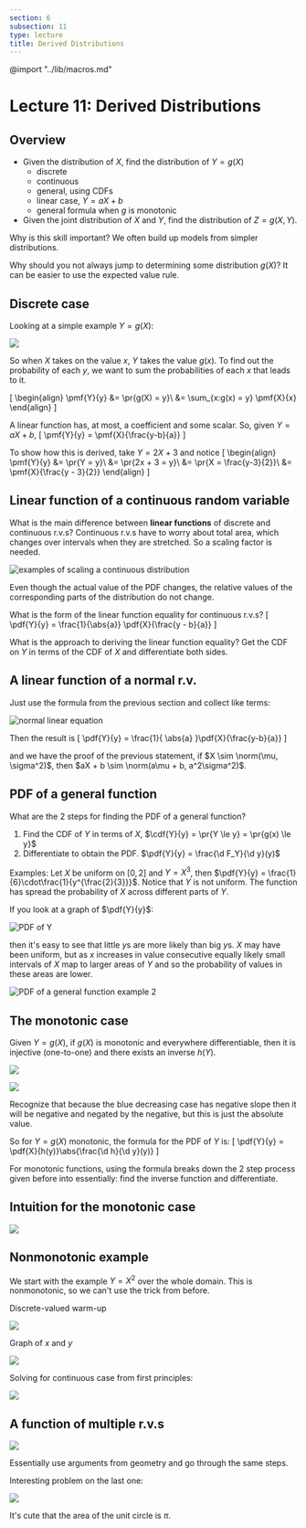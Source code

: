 ```yaml
---
section: 6
subsection: 11
type: lecture
title: Derived Distributions
---
```


@import "../lib/macros.md"

# Lecture 11: Derived Distributions

## Overview

* Given the distribution of $X$, find the distribution of $Y = g(X)$
  * discrete
  * continuous
  * general, using CDFs
  * linear case, $Y = aX + b$
  * general formula when $g$ is monotonic
* Given the joint distribution of $X$ and $Y$, find the distribution of $Z = g(X, Y)$.

Why is this skill important?
We often build up models from simpler distributions.

Why should you not always jump to determining some distribution $g(X)$?
It can be easier to use the expected value rule.


## Discrete case

Looking at a simple example $Y = g(X)$:

![](unit6lec11-derived-ditributions/b5333b5b3cc92903955995e1085f070b.png)

So when $X$ takes on the value $x$, $Y$ takes the value $g(x)$.
To find out the probability of each $y$, we want to sum the probabilities of each $x$ that leads to it.

\[
\begin{align}
\pmf{Y}{y} &= \pr{g(X) = y}\\
&= \sum_{x:g(x) = y} \pmf{X}{x}
\end{align}
\]

A linear function has, at most, a coefficient and some scalar. So, given $Y = aX + b$,
\[
\pmf{Y}{y} = \pmf{X}{\frac{y-b}{a}}
\]

To show how this is derived, take $Y = 2X + 3$ and notice
\[
\begin{align}
\pmf{Y}{y} &= \pr{Y = y}\\
&= \pr{2x + 3 = y}\\
&= \pr{X = \frac{y-3}{2}}\\
&= \pmf{X}{\frac{y - 3}{2}}
\end{align}
\]


## Linear function of a continuous random variable

What is the main difference between **linear functions** of discrete and continuous r.v.s?
Continuous r.v.s have to worry about total area, which changes over intervals when they are stretched. So a scaling factor is needed.

![examples of scaling a continuous distribution](unit6lec11-derived-ditributions/53d0a29231b121991e20572979d17f23.png)

Even though the actual value of the PDF changes, the relative values of the corresponding parts of the distribution do not change.

What is the form of the linear function equality for continuous r.v.s?
\[
\pdf{Y}{y} = \frac{1}{\abs{a}} \pdf{X}{\frac{y - b}{a}}
\]

What is the approach to deriving the linear function equality?
Get the CDF on $Y$ in terms of the CDF of $X$ and differentiate both sides.


## A linear function of a normal r.v.

Just use the formula from the previous section and collect like terms:

![normal linear equation](unit6lec11-derived-ditributions/f1f0459cf51d48bfd21a9659d4e8be0f.png)

Then the result is
\[
\pdf{Y}{y} = \frac{1}{ \abs{a} }\pdf{X}{\frac{y-b}{a}}
\]

and we have the proof of the previous statement, if $X \sim \norm(\mu, \sigma^2)$, then $aX + b \sim \norm(a\mu + b, a^2\sigma^2)$.


## PDF of a general function

What are the 2 steps for finding the PDF of a general function?
1. Find the CDF of $Y$ in terms of $X$, $\cdf{Y}{y} = \pr{Y \le y} = \pr{g(x) \le y}$
2. Differentiate to obtain the PDF. $\pdf{Y}{y} = \frac{\d F_Y}{\d y}(y)$

Examples:
Let $X$ be uniform on $[0, 2]$ and $Y = X^3$, then $\pdf{Y}{y} = \frac{1}{6}\cdot\frac{1}{y^{\frac{2}{3}}}$. Notice that $Y$ is not uniform. The function has spread the probability of $X$ across different parts of $Y$.

If you look at a graph of $\pdf{Y}{y}$:

![PDF of Y](unit6lec11-derived-ditributions/116c1b8ea45356314f61f5cdcfddb4a2.png)

then it's easy to see that little $y$s are more likely than big $y$s. $X$ may have been uniform, but as $x$ increases in value consecutive equally likely small intervals of $X$ map to larger areas of $Y$ and so the probability of values in these areas are lower.

![PDF of a general function example 2](unit6lec11-derived-ditributions/fa59434a551c6b21e5cde1f11a436564.png)


## The monotonic case

Given $Y = g(X)$, if $g(X)$ is monotonic and everywhere differentiable, then it is injective (one-to-one) and there exists an inverse $h(Y)$.

![](unit6lec11-derived-ditributions/cda7ae412f2bdc0c95db6c2b027147ee.png)

![](unit6lec11-derived-ditributions/74daf83375f40fe39373d457fd56fda3.png)

Recognize that because the blue decreasing case has negative slope then it will be negative and negated by the negative, but this is just the absolute value.

So for $Y = g(X)$ monotonic, the formula for the PDF of $Y$ is:
\[
\pdf{Y}{y} = \pdf{X}{h(y)}\abs{\frac{\d h}{\d y}(y)}
\]

For monotonic functions, using the formula breaks down the 2 step process given before into essentially: find the inverse function and differentiate.


## Intuition for the monotonic case

![](unit6lec11-derived-ditributions/bc8a44ef0437e2a06b580edd5472ba7e.png)


## Nonmonotonic example

We start with the example $Y = X^2$ over the whole domain. This is nonmonotonic, so we can't use the trick from before.

Discrete-valued warm-up

![](unit6lec11-derived-ditributions/596e8c76f0e5b41378d1a66a088d374e.png)

Graph of $x$ and $y$

![](unit6lec11-derived-ditributions/5e4eef611ae80c588fd04debc2a941de.png)

Solving for continuous case from first principles:

![](unit6lec11-derived-ditributions/b519a2cc21a18e2dc2c87af99576d657.png)


## A function of multiple r.v.s

![](unit6lec11-derived-ditributions/1b8bfae0011ca63c1ebe5bf67e69acab.png)

Essentially use arguments from geometry and go through the same steps.

Interesting problem on the last one:

![](unit6lec11-derived-ditributions/e08796ee8e4679535b9e438812c7a800.png)

It's cute that the area of the unit circle is $\pi$.
